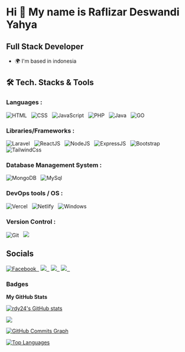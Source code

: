 Hi 👋 My name is Raflizar Deswandi Yahya
========================================

Full Stack Developer
--------------------

* 🌍  I'm based in indonesia

## 🛠 Tech. Stacks & Tools

### Languages :

<img alt="HTML" src="https://img.shields.io/badge/HTML5-E34F26?style=for-the-badge&logo=html5&logoColor=white" />&nbsp;&nbsp;
<img alt="CSS" src="https://img.shields.io/badge/css3%20-%231572B6.svg?&style=for-the-badge&logo=css3&logoColor=white" />&nbsp;&nbsp;
<img alt="JavaScript" src="https://img.shields.io/badge/javascript%20-%23323330.svg?&style=for-the-badge&logo=javascript&logoColor=%23F7DF1E" />&nbsp;&nbsp;
<img alt="PHP" src="https://img.shields.io/badge/PHP-777BB4?style=for-the-badge&logo=php&logoColor=white" />&nbsp;&nbsp;
<img alt="Java" src="https://img.shields.io/badge/Java-ED8B00?style=for-the-badge&logo=java&logoColor=white" />&nbsp;&nbsp;
<img alt="GO" src="https://img.shields.io/badge/Go-00ADD8?style=for-the-badge&logo=go&logoColor=white" />&nbsp;&nbsp;

### Libraries/Frameworks :

<img alt="Laravel" src="https://img.shields.io/badge/Laravel-FF2D20?style=for-the-badge&logo=laravel&logoColor=white" />&nbsp;&nbsp;
<img alt="ReactJS" src="https://img.shields.io/badge/react_JS%20-%2320232a.svg?&style=for-the-badge&logo=react&logoColor=%2361DAFB" />&nbsp;&nbsp;
<img alt="NodeJS" src="https://img.shields.io/badge/node.js-6DA55F?style=for-the-badge&logo=node.js&logoColor=white" />&nbsp;&nbsp;
<img alt="ExpressJS" src="https://img.shields.io/badge/express.js-%23404d59.svg?style=for-the-badge&logo=express&logoColor=%2361DAFB" />&nbsp;&nbsp;
<img alt="Bootstrap" src="https://img.shields.io/badge/Bootstrap-563D7C?style=for-the-badge&logo=bootstrap&logoColor=white" />&nbsp;&nbsp;
<img alt="TailwindCss" src="https://img.shields.io/badge/Tailwind_CSS-38B2AC?style=for-the-badge&logo=tailwind-css&logoColor=white" />&nbsp;&nbsp;

### Database Management System :

<img alt="MongoDB" src ="https://img.shields.io/badge/MongoDB-%234ea94b.svg?&style=for-the-badge&logo=mongodb&logoColor=white" />&nbsp;&nbsp;
<img alt="MySql" src="https://img.shields.io/badge/mysql-%234479A1.svg?&style=for-the-badge&logo=mysql&logoColor=white" />&nbsp;&nbsp;

### DevOps tools / OS :

<!-- <img alt="Amazon Web Service (AWS)" src="https://img.shields.io/badge/AWS-%23FF9900.svg?&style=for-the-badge&logo=amazon-aws&logoColor=white" />&nbsp;&nbsp;
<img alt="Linux" src="https://img.shields.io/badge/Linux-FCC624?style=for-the-badge&logo=linux&logoColor=black" />&nbsp;&nbsp;
<img alt="Docker" src="https://img.shields.io/badge/docker-%230db7ed.svg?style=for-the-badge&logo=docker&logoColor=white" />&nbsp;&nbsp;
<img alt="Nginx" src="https://img.shields.io/badge/nginx-%23009639.svg?style=for-the-badge&logo=nginx&logoColor=white" />&nbsp;&nbsp;
<img alt="Terraform" src="https://img.shields.io/badge/terraform-%235835CC.svg?style=for-the-badge&logo=terraform&logoColor=white" />&nbsp;&nbsp; -->
<img alt="Vercel" src="https://img.shields.io/badge/vercel-%23000000.svg?&style=for-the-badge&logo=vercel&logoColor=white"/>&nbsp;&nbsp;
<img alt="Netlify" src="https://img.shields.io/badge/netlify-%2300C7B7.svg?&style=for-the-badge&logo=netlify&logoColor=white"/>&nbsp;&nbsp;
<img alt="Windows" src="https://img.shields.io/badge/Windows-0078D6?style=for-the-badge&logo=windows&logoColor=white"/>&nbsp;&nbsp;

### Version Control :

<img alt="Git" src="https://img.shields.io/badge/git%20-%23F05033.svg?&style=for-the-badge&logo=git&logoColor=white" />&nbsp;&nbsp;
<img src="https://img.shields.io/badge/github%20-%23121011.svg?&style=for-the-badge&logo=github&logoColor=white" />&nbsp;&nbsp;
<!-- <img src="https://img.shields.io/badge/gitlab%20-%23181717.svg?&style=for-the-badge&logo=gitlab&logoColor=white" />&nbsp;&nbsp; -->

## Socials

<a href="https://www.facebook.com/profile.php?id=100008851968955" target="_blank" rel="noreferrer"><img alt="Facebook" src="https://img.shields.io/badge/Facebook-1877F2?style=for-the-badge&logo=facebook&logoColor=white" />&nbsp;&nbsp;</a> 
<a href="http://www.instagram.com/rdyzar.24" target="_blank" rel="noreferrer"><img src="https://img.shields.io/badge/Instagram-E4405F?style=for-the-badge&logo=instagram&logoColor=white" />&nbsp;&nbsp;</a> 
<a href="https://www.linkedin.com/in/raflizar-deswandi-yahya-643533228" target="_blank" rel="noreferrer"><img src="https://img.shields.io/badge/LinkedIn-0077B5?style=for-the-badge&logo=linkedin&logoColor=white"/>&nbsp;&nbsp;</a> 
<a href="https://www.twitter.com/rdy24_" target="_blank" rel="noreferrer"><img src="https://img.shields.io/badge/Twitter-1DA1F2?style=for-the-badge&logo=twitter&logoColor=white" />&nbsp;&nbsp;</a>

### Badges

<b>My GitHub Stats</b>

<a href="http://www.github.com/rdy24"><img src="https://github-readme-stats.vercel.app/api?username=rdy24&show_icons=true&hide=&count_private=true&title_color=0891b2&text_color=ffffff&icon_color=0891b2&bg_color=1c1917&hide_border=true&show_icons=true" alt="rdy24's GitHub stats" /></a>

<a href="http://www.github.com/rdy24"><img src="https://github-readme-streak-stats.herokuapp.com/?user=rdy24&stroke=ffffff&background=1c1917&ring=0891b2&fire=0891b2&currStreakNum=ffffff&currStreakLabel=0891b2&sideNums=ffffff&sideLabels=ffffff&dates=ffffff&hide_border=true" /></a>

<a href="http://www.github.com/rdy24"><img src="https://activity-graph.herokuapp.com/graph?username=rdy24&bg_color=1c1917&color=ffffff&line=0891b2&point=ffffff&area_color=1c1917&area=true&hide_border=true&custom_title=GitHub%20Commits%20Graph" alt="GitHub Commits Graph" /></a>

<a href="https://github.com/rdy24" align="left"><img src="https://github-readme-stats.vercel.app/api/top-langs/?username=rdy24&langs_count=10&title_color=0891b2&text_color=ffffff&icon_color=0891b2&bg_color=1c1917&hide_border=true&locale=en&custom_title=Top%20%Languages" alt="Top Languages" /></a>
